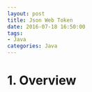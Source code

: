 ```yaml
---
layout: post
title: Json Web Token
date: 2016-07-18 16:50:00
tags:
- Java
categories: Java
---
```


# 1. Overview
